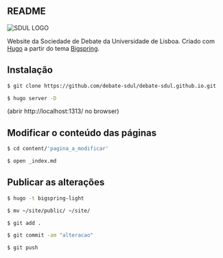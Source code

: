 ## README
![SDUL LOGO](https://gitlab.com/alexaagithub/sitesdul/-/raw/master/sdul/static/images/redname.png)

Website da Sociedade de Debate da Universidade de Lisboa. Criado com [Hugo](https://gohugo.io/) a partir do tema [Bigspring](https://github.com/themefisher/bigspring-light).

## Instalação
```bash
$ git clone https://github.com/debate-sdul/debate-sdul.github.io.git

$ hugo server -D
```
(abrir http://localhost:1313/ no browser)

## Modificar o conteúdo das páginas
```bash
$ cd content/'pagina_a_modificar'

$ open _index.md
```
## Publicar as alterações
```bash
$ hugo -t bigspring-light

$ mv ~/site/public/ ~/site/

$ git add .

$ git commit -am "alteracao"

$ git push